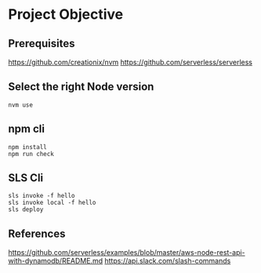 # Project Objective


## Prerequisites
https://github.com/creationix/nvm
https://github.com/serverless/serverless

## Select the right Node version
`nvm use`

## npm cli
```
npm install
npm run check
```

## SLS Cli
```
sls invoke -f hello
sls invoke local -f hello
sls deploy
```

## References
https://github.com/serverless/examples/blob/master/aws-node-rest-api-with-dynamodb/README.md
https://api.slack.com/slash-commands
